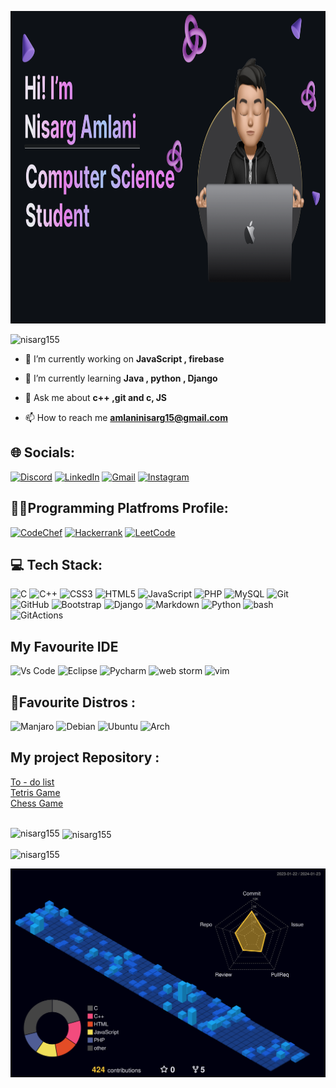<p align=”center">

<img width="1000" height="500" src="https://github.com/Nisarg155/Nisarg155/blob/main/banner.png" alt="my banner">

</p>
<p align="left"> <img src="https://komarev.com/ghpvc/?username=nisarg155&label=Profile%20views&color=0e75b6&style=flat" alt="nisarg155" /> </p>



- 🔭 I’m currently working on **JavaScript , firebase**

- 🌱 I’m currently learning **Java , python , Django**

- 💬 Ask me about **c++ ,git and c, JS**

- 📫 How to reach me **amlaninisarg15@gmail.com**




## 🌐 Socials:
[![Discord](https://img.shields.io/badge/Discord-5865F2?style=for-the-badge&logo=discord&logoColor=white)](https://discord.gg/#4635)
[![LinkedIn](https://img.shields.io/badge/LinkedIn-0077B5?style=for-the-badge&logo=linkedin&logoColor=white)](https://linkedin.com/in/nisarg-amlani-b08911251)
[![Gmail](https://img.shields.io/badge/Gmail-D14836?style=for-the-badge&logo=gmail&logoColor=white)](amlaninisarg15@gmail.com)
[![Instagram](https://img.shields.io/badge/Instagram-%23E4405F.svg?style=for-the-badge&logo=Instagram&logoColor=white)](https://www.instagram.com/nisargamlani__09/)

## 🧑‍💻Programming Platfroms Profile:
[![CodeChef](https://img.shields.io/badge/CodeChef-%23964B00.svg?style=for-the-badge&logo=CodeChef&logoColor=white)](https://www.codechef.com/users/nisarg_amlani)
[![Hackerrank](https://img.shields.io/badge/-Hackerrank-2EC866?style=for-the-badge&logo=HackerRank&logoColor=white)](https://www.hackerrank.com/amlaninisarg15)
[![LeetCode](https://img.shields.io/badge/LeetCode-000000?style=for-the-badge&logo=LeetCode&logoColor=#d16c06)](https://leetcode.com/NISARG_-009/)



## 💻 Tech Stack:
![C](https://img.shields.io/badge/c-%2300599C.svg?style=for-the-badge&logo=c&logoColor=white) ![C++](https://img.shields.io/badge/c++-%2300599C.svg?style=for-the-badge&logo=c%2B%2B&logoColor=white) ![CSS3](https://img.shields.io/badge/css3-%231572B6.svg?style=for-the-badge&logo=css3&logoColor=white) ![HTML5](https://img.shields.io/badge/html5-%23E34F26.svg?style=for-the-badge&logo=html5&logoColor=white) ![JavaScript](https://img.shields.io/badge/javascript-%23323330.svg?style=for-the-badge&logo=javascript&logoColor=%23F7DF1E) ![PHP](https://img.shields.io/badge/php-%23777BB4.svg?style=for-the-badge&logo=php&logoColor=white) 
![MySQL](https://img.shields.io/badge/mysql-%2300f.svg?style=for-the-badge&logo=mysql&logoColor=white)
![Git](https://img.shields.io/badge/git-%23F05033.svg?style=for-the-badge&logo=git&logoColor=white)
![GitHub](https://img.shields.io/badge/github-%23121011.svg?style=for-the-badge&logo=github&logoColor=white)
![Bootstrap](https://img.shields.io/badge/Bootstrap-563D7C?style=for-the-badge&logo=bootstrap&logoColor=white)
![Django](https://img.shields.io/badge/Django-092E20?style=for-the-badge&logo=django&logoColor=green)
![Markdown](https://img.shields.io/badge/Markdown-000000?style=for-the-badge&logo=markdown&logoColor=white)
![Python](https://img.shields.io/badge/Python-FFD43B?style=for-the-badge&logo=python&logoColor=blue)
![bash](https://img.shields.io/badge/GNU%20Bash-4EAA25?style=for-the-badge&logo=GNU%20Bash&logoColor=white)
![GitActions](https://img.shields.io/badge/GitHub_Actions-2088FF?style=for-the-badge&logo=github-actions&logoColor=white)


## My Favourite IDE
![Vs Code](https://img.shields.io/badge/VSCode-0078D4?style=for-the-badge&logo=visual%20studio%20code&logoColor=white)
![Eclipse](https://img.shields.io/badge/Eclipse-2C2255?style=for-the-badge&logo=eclipse&logoColor=white)
![Pycharm](https://img.shields.io/badge/PyCharm-000000.svg?&style=for-the-badge&logo=PyCharm&logoColor=white)
![web storm](https://img.shields.io/badge/WebStorm-000000?style=for-the-badge&logo=WebStorm&logoColor=white)
![vim](https://img.shields.io/badge/VIM-%2311AB00.svg?&style=for-the-badge&logo=vim&logoColor=white)



## 🐧Favourite Distros :
![Manjaro](https://img.shields.io/badge/Manjaro-35BF5C?style=for-the-badge&logo=Manjaro&logoColor=white)
![Debian](https://img.shields.io/badge/Debian-A81D33?style=for-the-badge&logo=debian&logoColor=white)
![Ubuntu](https://img.shields.io/badge/Ubuntu-E95420?style=for-the-badge&logo=ubuntu&logoColor=white)
![Arch](https://img.shields.io/badge/Arch_Linux-1793D1?style=for-the-badge&logo=arch-linux&logoColor=white)

## My project Repository :
[To - do list](https://github.com/Nisarg155/task-manager-project)<br>
[Tetris Game](https://github.com/Nisarg155/Tetris-Game)
<br>
[Chess Game](https://github.com/Nisarg155/Chessgame)
<br>
<br>
<p><img align="left" src="https://github-readme-stats.vercel.app/api/top-langs?username=nisarg155&show_icons=true&locale=en&layout=compact" alt="nisarg155" /></p>

<p>&nbsp;<img align="center" src="https://github-readme-stats.vercel.app/api?username=nisarg155&show_icons=true&locale=en" alt="nisarg155" /></p>

<p><img align="center" src="https://github-readme-streak-stats.herokuapp.com/?user=nisarg155&" alt="nisarg155" /></p>

![](./profile-3d-contrib/profile-night-view.svg)
